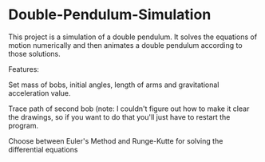 # Double-Pendulum-Simulation
This project is a simulation of a double pendulum. It solves the equations of motion numerically and then animates a double pendulum according to those solutions.

Features:

Set mass of bobs, initial angles, length of arms and gravitational acceleration value.

Trace path of second bob (note: I couldn't figure out how to make it clear the drawings, so if you want to do that you'll just have to restart the program.

Choose between Euler's Method and Runge-Kutte for solving the differential equations
